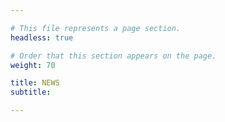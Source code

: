 ```yaml
---

# This file represents a page section.
headless: true

# Order that this section appears on the page.
weight: 70

title: NEWS
subtitle:

---
```


